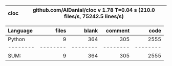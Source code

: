 cloc|github.com/AlDanial/cloc v 1.78  T=0.04 s (210.0 files/s, 75242.5 lines/s)
--- | ---

Language|files|blank|comment|code
:-------|-------:|-------:|-------:|-------:
Python|9|364|305|2555
--------|--------|--------|--------|--------
SUM:|9|364|305|2555

